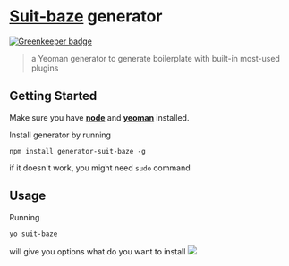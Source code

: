 # [Suit-baze](https://github.com/ImBobby/suit-baze) generator

[![Greenkeeper badge](https://badges.greenkeeper.io/ImBobby/generator-suit-baze.svg)](https://greenkeeper.io/)


> a Yeoman generator to generate boilerplate with built-in most-used plugins

## Getting Started

Make sure you have **[node](http://nodejs.org/download/)** and **[yeoman](http://yeoman.io/)** installed.


Install generator by running
```
npm install generator-suit-baze -g
```
if it doesn't work, you might need `sudo` command

## Usage

Running
```
yo suit-baze
```
will give you options what do you want to install
![](http://oi66.tinypic.com/2r3ecfs.jpg)
